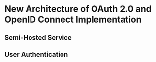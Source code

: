 # New Architecture of OAuth 2.0 and OpenID Connect Implementation

## Semi-Hosted Service

## User Authentication

